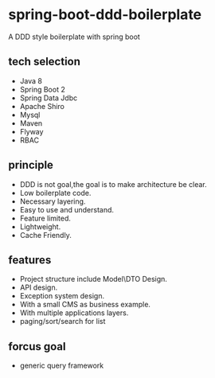 # spring-boot-ddd-boilerplate

A DDD style boilerplate with spring boot

## tech selection

- Java 8
- Spring Boot 2
- Spring Data Jdbc
- Apache Shiro
- Mysql
- Maven
- Flyway
- RBAC

## principle

- DDD is not goal,the goal is to make architecture be clear.
- Low boilerplate code.
- Necessary layering.
- Easy to use and understand.
- Feature limited.
- Lightweight.
- Cache Friendly.

## features

- Project structure include Model\DTO Design. 
- API design.
- Exception system design.
- With a small CMS as business example.
- With multiple applications layers.
- paging/sort/search for list

## forcus goal

- generic query framework
